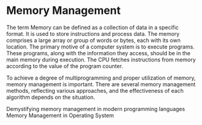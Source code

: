 # Memory Management

The term Memory can be defined as a collection of data in a specific format. It is used to store instructions and process data. The memory comprises a large array or group of words or bytes, each with its own location. The primary motive of a computer system is to execute programs. These programs, along with the information they access, should be in the main memory during execution. The CPU fetches instructions from memory according to the value of the program counter.

To achieve a degree of multiprogramming and proper utilization of memory, memory management is important. There are several memory management methods, reflecting various approaches, and the effectiveness of each algorithm depends on the situation.

<BadgeLink badgeText='Read' colorScheme="yellow" href='https://dev.to/deepu105/demystifying-memory-management-in-modern-programming-languages-ddd'>Demystifying memory management in modern programming languages</BadgeLink>
<BadgeLink badgeText='Read' colorScheme="yellow" href='https://www.geeksforgeeks.org/memory-management-in-operating-system/'>Memory Management in Operating System</BadgeLink>
